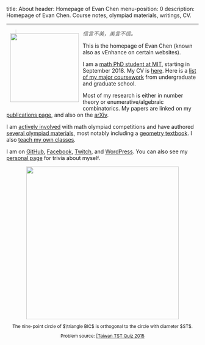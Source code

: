 title: About
header: Homepage of Evan Chen
menu-position: 0
description: Homepage of Evan Chen. Course notes, olympiad materials, writings, CV.

---

<span style="float:left;padding:10px;">
<img src="static/heart.jpg" width="180"/>
</span>

> *信言不美，美言不信。*

This is the homepage of Evan Chen
(known also as vEnhance on certain websites).

I am a [math PhD student at MIT](https://math.mit.edu/directory/profile.php?pid=2106),
starting in September 2018.
My CV is [here](upload/public-CV.pdf).
Here is a [list of my major coursework](upload/math-coursework.pdf)
from undergraduate and graduate school.

Most of my research is either in number theory
or enumerative/algebraic combinatorics.
My papers are linked on my [publications page](publications.html),
and also on the [arXiv](https://arxiv.org/a/chen_e_2.html).

I am [actively involved](volunteer.html) with math olympiad competitions
and have authored [several olympiad materials](olympiad.html),
most notably including a [geometry textbook](geombook.html).
I also [teach my own classes](otis.html).

I am on [GitHub](https://github.com/vEnhance/),
[Facebook](https://facebook.com/evanchenmath/),
[Twitch](https://twitch.tv/vEnhance),
and [WordPress](https://usamo.wordpress.com).
You can also see my [personal page](personal.html) for trivia about myself.

<center>
<img src="static/home-art.png" width="400" />
<small><p>The nine-point circle of $\triangle BIC$ is orthogonal to
the circle with diameter $ST$.</p>
<p>Problem source:
<a href="https://artofproblemsolving.com/community/c6h1113644p5087419">
[Taiwan TST Quiz 2015
</a>
</p></small>
</center>

